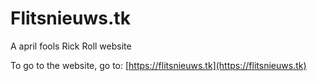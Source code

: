 # Flitsnieuws.tk
A april fools Rick Roll website

To go to the website, go to: [https://flitsnieuws.tk](https://flitsnieuws.tk)